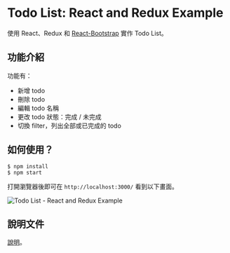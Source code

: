 # Todo List: React and Redux Example
使用 React、Redux 和 [React-Bootstrap](https://react-bootstrap.github.io) 實作 Todo List。

## 功能介紹
功能有：

- 新增 todo
- 刪除 todo
- 編輯 todo 名稱
- 更改 todo 狀態：完成 / 未完成
- 切換 filter，列出全部或已完成的 todo

## 如何使用？
```
$ npm install
$ npm start
```

打開瀏覽器後即可在 `http://localhost:3000/` 看到以下畫面。

![Todo List -  React and Redux Example](/assets/2017-04-01-todo-list-react-and-redux-example.gif)

## 說明文件
[說明](https://cythilya.github.io/2017/04/01/todo-list-react-and-redux-example)。